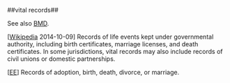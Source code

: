 ##vital records##

See also [BMD](BMD.md).

\[[Wikipedia](http://en.wikipedia.org/wiki/Vital_record) 2014-10-09\] Records of life events kept under governmental authority, including birth certificates, marriage licenses, and death certificates. In some jurisdictions, vital records may also include records of civil unions or domestic partnerships.

\[[EE](SOURCES.md#EE)\]  Records of adoption, birth, death, divorce, or marriage.

